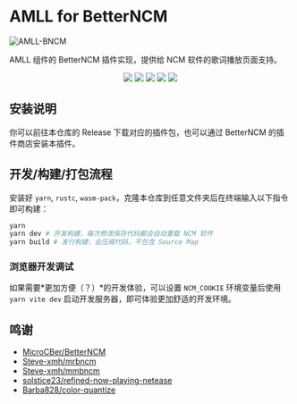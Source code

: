 # AMLL for BetterNCM

![AMLL-BNCM](https://img.shields.io/badge/BetterNCM-%23f6898d?label=Apple%20Music-like%20Lyrics&labelColor=%23FB5C74)

AMLL 组件的 BetterNCM 插件实现，提供给 NCM 软件的歌词播放页面支持。

<div align=center>

![](https://github.com/Steve-xmh/applemusic-like-lyrics/assets/39523898/b9dc5226-e08c-475c-a90d-1d1dbb3e0d70)
![](https://github.com/Steve-xmh/applemusic-like-lyrics/assets/39523898/b26631f6-5925-4de9-ba9c-fc4d41bc14da)
![](https://github.com/Steve-xmh/applemusic-like-lyrics/assets/39523898/6a36d069-559e-4bce-8904-31a8f8648a0f)
![](https://github.com/Steve-xmh/applemusic-like-lyrics/assets/39523898/8049da87-c6ef-4140-b324-e0f78a9c5ba4)
![](https://github.com/Steve-xmh/applemusic-like-lyrics/assets/39523898/e9cebc5b-9778-4914-9460-ebdcfa7f1e68)

</div>

## 安装说明

你可以前往本仓库的 Release 下载对应的插件包，也可以通过 BetterNCM 的插件商店安装本插件。

## 开发/构建/打包流程

安装好 `yarn`, `rustc`, `wasm-pack`，克隆本仓库到任意文件夹后在终端输入以下指令即可构建：

```bash
yarn
yarn dev # 开发构建，每次修改保存代码都会自动重载 NCM 软件
yarn build # 发行构建，会压缩代码，不包含 Source Map
```

### 浏览器开发调试

如果需要*更加方便（？）*的开发体验，可以设置 `NCM_COOKIE` 环境变量后使用 `yarn vite dev` 启动开发服务器，即可体验更加舒适的开发环境。

## 鸣谢

- [MicroCBer/BetterNCM](https://github.com/MicroCBer/BetterNCM)
- [Steve-xmh/mrbncm](https://github.com/Steve-xmh/mrbncm)
- [Steve-xmh/mmbncm](https://github.com/Steve-xmh/mmbncm)
- [solstice23/refined-now-playing-netease](https://github.com/solstice23/refined-now-playing-netease)
- [Barba828/color-quantize](https://github.com/Barba828/color-quantize)
